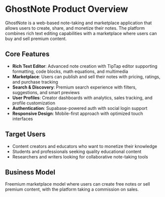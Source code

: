 # GhostNote Product Overview

GhostNote is a web-based note-taking and marketplace application that allows users to create, share, and monetize their notes. The platform combines rich text editing capabilities with a marketplace where users can buy and sell premium content.

## Core Features

- **Rich Text Editor**: Advanced note creation with TipTap editor supporting formatting, code blocks, math equations, and multimedia
- **Marketplace**: Users can publish and sell their notes with pricing, ratings, and purchase tracking
- **Search & Discovery**: Premium search experience with filters, suggestions, and smart previews
- **User Profiles**: Creator dashboards with analytics, sales tracking, and profile customization
- **Authentication**: Supabase-powered auth with social login support
- **Responsive Design**: Mobile-first approach with optimized touch interfaces

## Target Users

- Content creators and educators who want to monetize their knowledge
- Students and professionals seeking quality educational content
- Researchers and writers looking for collaborative note-taking tools

## Business Model

Freemium marketplace model where users can create free notes or sell premium content, with the platform taking a commission on sales.